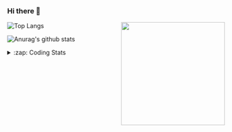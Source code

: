 ### Hi there 👋

<!--
**tao8687/tao8687** is a ✨ _special_ ✨ repository because its `README.md` (this file) appears on your GitHub profile.

Here are some ideas to get you started:

- 🔭 I’m currently working on ...
- 🌱 I’m currently learning ...
- 👯 I’m looking to collaborate on ...
- 🤔 I’m looking for help with ...
- 💬 Ask me about ...
- 📫 How to reach me: ...
- 😄 Pronouns: ...
- ⚡ Fun fact: ...
-->

<img align='right' src="https://media.giphy.com/media/M9gbBd9nbDrOTu1Mqx/giphy.gif" width="240">

  
![Top Langs](https://github-readme-stats.vercel.app/api/top-langs/?username=tao8687&layout=compact&title_color=23238E&text_color=A67D3D)

![Anurag's github stats](https://github-readme-stats.vercel.app/api?username=tao8687&show_icons=true&&text_color=A67D3D&title_color=23238E&show_icons=false&count_private=true&hide=stars)

<details>
  <summary>:zap: Coding Stats</summary>
  <br>
    
<!--START_SECTION:waka-->

```txt
From: 08 June 2024 - To: 15 June 2024

C++        2 hrs 45 mins   ██████████░░░░░░░░░░░░░░░   39.66 %
Python     1 hr 47 mins    ██████▒░░░░░░░░░░░░░░░░░░   25.84 %
YAML       1 hr 5 mins     ████░░░░░░░░░░░░░░░░░░░░░   15.72 %
Markdown   32 mins         ██░░░░░░░░░░░░░░░░░░░░░░░   07.79 %
Other      20 mins         █▒░░░░░░░░░░░░░░░░░░░░░░░   05.01 %
```

<!--END_SECTION:waka-->
</details>
